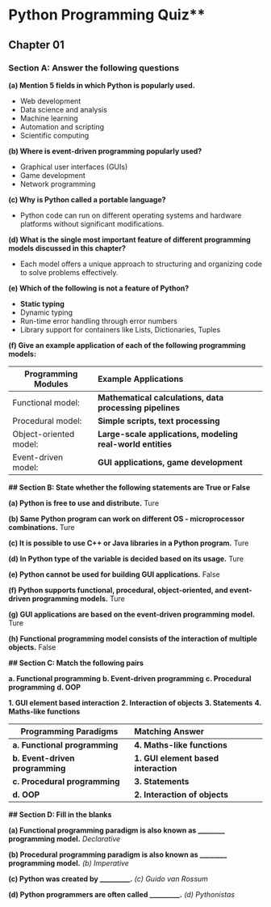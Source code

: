 # Python Programming Quiz**

## Chapter 01

### Section A: Answer the following questions

**(a) Mention 5 fields in which Python is popularly used.**

* Web development
* Data science and analysis
* Machine learning
* Automation and scripting
* Scientific computing

**(b) Where is event-driven programming popularly used?**

* Graphical user interfaces (GUIs)
* Game development
* Network programming

**(c) Why is Python called a portable language?**

* Python code can run on different operating systems and hardware platforms without significant modifications.

**(d) What is the single most important feature of different programming models discussed in this chapter?**

* Each model offers a unique approach to structuring and organizing code to solve problems effectively.

**(e) Which of the following is not a feature of Python?**

- **Static typing**
- Dynamic typing
- Run-time error handling through error numbers
- Library support for containers like Lists, Dictionaries, Tuples

**(f) Give an example application of each of the following programming models:**

|Programming Modules| Example Applications|
|--|:--|
 |Functional model:| **Mathematical calculations, data processing pipelines**|
|Procedural model: |**Simple scripts, text processing**|
|Object-oriented model: |**Large-scale applications, modeling real-world entities**|
|Event-driven model: |**GUI applications, game development**|


**## Section B: State whether the following statements are True or False**

**(a) Python is free to use and distribute.**
Ture

**(b) Same Python program can work on different OS - microprocessor combinations.**
Ture

**(c) It is possible to use C++ or Java libraries in a Python program.**
Ture

**(d) In Python type of the variable is decided based on its usage.**
Ture

**(e) Python cannot be used for building GUI applications.**
False

**(f) Python supports functional, procedural, object-oriented, and event-driven programming models.**
Ture

**(g) GUI applications are based on the event-driven programming model.**
Ture

**(h) Functional programming model consists of the interaction of multiple objects.**
False


**## Section C: Match the following pairs**

**a. Functional programming**
**b. Event-driven programming**
**c. Procedural programming**
**d. OOP**

**1. GUI element based interaction**
**2. Interaction of objects**
**3. Statements**
**4. Maths-like functions**

|Programming Paradigms|Matching Answer|
|--|:--|
|**a. Functional programming**|**4. Maths-like functions**|
|**b. Event-driven programming**|**1. GUI element based interaction**|
|**c. Procedural programming**|**3. Statements**|
|**d. OOP**|**2. Interaction of objects**|



**## Section D: Fill in the blanks**

**(a) Functional programming paradigm is also known as ________ programming model.**
*Declarative*

**(b) Procedural programming paradigm is also known as ________ programming model.**
*(b) Imperative*

**(c) Python was created by _________.**
*(c) Guido van Rossum*

**(d) Python programmers are often called _________.**
*(d) Pythonistas*
